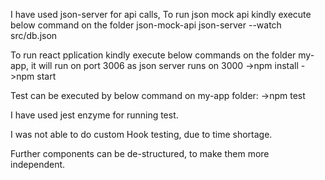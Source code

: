 I have used json-server for api calls, To run json mock api kindly execute below command on the folder json-mock-api
    json-server --watch src/db.json

To run react pplication kindly execute below commands on the folder my-app, it will run on port 3006 as json server runs on 3000
    ->npm install
    ->npm start


Test can be executed by below command on my-app folder:
    ->npm test


I have used jest enzyme for running test.

I was not able to do custom Hook testing, due to time shortage.

Further components can be de-structured, to make them more independent.